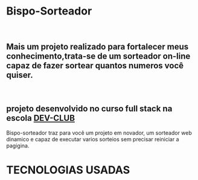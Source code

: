 <h1> Bispo-Sorteador</h1>
<br>
<h2>Mais um projeto realizado para fortalecer meus conhecimento,trata-se de um sorteador on-line capaz de fazer sortear quantos numeros você quiser. </h2>
<br>
<h2>projeto desenvolvido no curso full stack na escola <a href = "https://rodolfomori.com.br">DEV-CLUB</a></h2>

<p>Bispo-sorteador traz para você um projeto em novador, um sorteador web dinamico e capaz de executar varios sorteios sem precisar reiniciar a pagigina.</p>

<h1>TECNOLOGIAS USADAS</h1>
<br>
